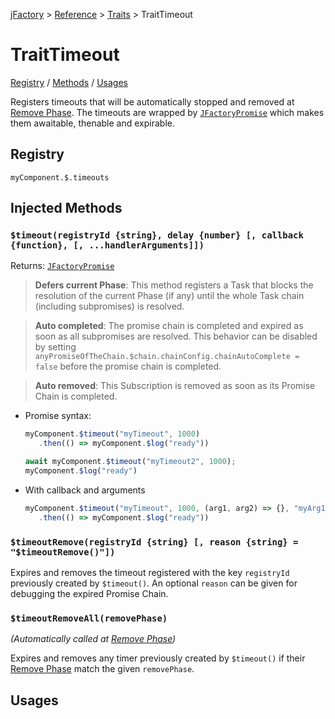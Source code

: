 [jFactory](index.md) > [Reference](ref-index.md) > [Traits](ref-index.md#traits-component-features) > TraitTimeout

# TraitTimeout

[Registry](#registry) / [Methods](#injected-methods) / [Usages](#usages)

Registers timeouts that will be automatically stopped and removed at [Remove Phase](TraitService-Phases.md#remove-phase). The timeouts are wrapped by [`JFactoryPromise`](JFactoryPromise.md)  which makes them awaitable, thenable and expirable.

## Registry

`myComponent.$.timeouts`

## Injected Methods

### `$timeout(registryId {string}, delay {number} [, callback {function}, [, ...handlerArguments]])` 
Returns: [`JFactoryPromise`](JFactoryPromise.md)  

>**Defers current Phase**: This method registers a Task that blocks the resolution of the current Phase (if any) until the whole Task chain (including subpromises) is resolved.

>**Auto completed**: The promise chain is completed and expired as soon as all subpromises are resolved. This behavior can be disabled by setting `anyPromiseOfTheChain.$chain.chainConfig.chainAutoComplete = false` before the promise chain is completed.

>**Auto removed**: This Subscription is removed as soon as its Promise Chain is completed.

* Promise syntax:

   ```javascript
   myComponent.$timeout("myTimeout", 1000)
      .then(() => myComponent.$log("ready"))   
   ```  
   ```javascript
   await myComponent.$timeout("myTimeout2", 1000);
   myComponent.$log("ready")
   ```  
* With callback and arguments

   ```javascript
   myComponent.$timeout("myTimeout", 1000, (arg1, arg2) => {}, "myArg1", "myArg2")
      .then(() => myComponent.$log("ready"))
   ```  
### `$timeoutRemove(registryId {string} [, reason {string} = "$timeoutRemove()"])` 

Expires and removes the timeout registered with the key `registryId` previously created by `$timeout()`. An optional `reason` can be given for debugging the expired Promise Chain. 

### `$timeoutRemoveAll(removePhase)` 

*(Automatically called at [Remove Phase](TraitService-Phases.md#remove-phase))*

Expires and removes any timer previously created by `$timeout()` if their [Remove Phase](TraitService-Phases.md#remove-phase) match the given `removePhase`.
 
## Usages
<!--
```javascript
import { jFactory } from "jfactory";

let myComponent = jFactory("myComponent", {
    onInstall() {
        this.counter = 0;
        this.$timeout("installTimer", () => this.counter++, 100)
    },
    onEnable() {
        this.$log('counter after installing =', this.counter); // = 1
        this.$timeout("enableTimer", () => this.counter++, 10)
            .then(
                () => this.$log('counter after enabling =', this.counter) // = 2
            )
    }
});

await myComponent.$install(true);
```
-->